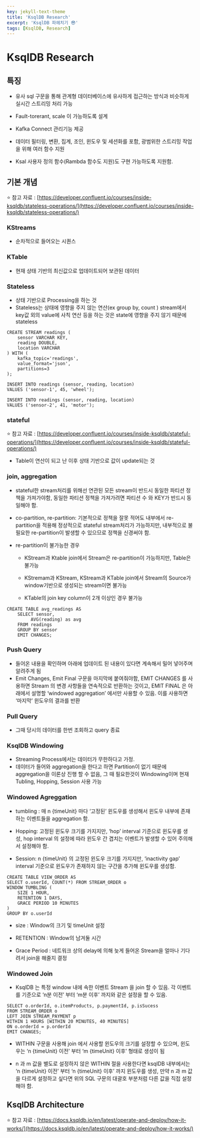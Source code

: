 ```yaml
---
key: jekyll-text-theme
title: 'KsqlDB Research'
excerpt: 'KsqlDB 파헤치기 😎'
tags: [KsqlDB, Research]
---
```


# KsqlDB Research

## 특징

* 유사 sql 구문을 통해 관계형 데이터베이스에 유사하게 접근하는 방식과 비슷하게 실시간 스트리밍 처리 가능

* Fault-torerant, scale 이 가능하도록 설계

* Kafka Connect 관리기능 제공

* 데이터 필터링, 변환, 집계, 조인, 윈도우 및 세션화를 포함, 광범위한 스트리밍 작업을 위해 여러 함수 지원

* Ksal 사용자 정의 함수(Rambda 함수도 지원)도 구현 가능하도록 지원함.


## 기본 개념

:star: 참고 자료 : [https://developer.confluent.io/courses/inside-ksqldb/stateless-operations/](https://developer.confluent.io/courses/inside-ksqldb/stateless-operations/)

### KStreams

* 순차적으로 들어오는 시퀀스

### KTable 

* 현재 상태 기반의 최신값으로 업데이트되어 보관된 데이터

### Stateless
	
* 상태 기반으로 Processing을 하는 것
* Stateless는 상태에 영향을 주지 않는 연산(ex group by, count ) stream에서 key값 외의 value에 사칙 연산 등을 하는 것은 state에 영향을 주지 않기 때문에 stateless

```
CREATE STREAM readings (
    sensor VARCHAR KEY,
    reading DOUBLE,
    location VARCHAR
) WITH (
    kafka_topic='readings',
    value_format='json',
    partitions=3
);

INSERT INTO readings (sensor, reading, location)
VALUES ('sensor-1', 45, 'wheel');  

INSERT INTO readings (sensor, reading, location)
VALUES ('sensor-2', 41, 'motor');  
```

### stateful
	
:star:  참고 자료 : [https://developer.confluent.io/courses/inside-ksqldb/stateful-operations/](https://developer.confluent.io/courses/inside-ksqldb/stateful-operations/) 

* Table이 연산이 되고 난 이후 상태 기반으로 값이 update되는 것

### join, aggregation

* stateful한 stream처리를 위해선 연관된 모든 stream이 반드시 동일한 파티션 정책을 가져가야함, 동일한 파티션 정책을 가져가려면 파티션 수 와 KEY가 반드시 동일해야 함.

* co-partition, re-partition: 기본적으로 정책을 잘못 적어도 내부에서 re-partition을 적용해 정상적으로  stateful stream처리가 가능하지만, 내부적으로 불필요한 re-partition이 발생할 수 있으므로 정책을 신경써야 함.

* re-partition이 불가능한 경우

	* KStream과 Ktable join에서 Stream은 re-partition이 가능하지만, Table은 불가능

	* KStremam과 KStream, KStream과 KTable join에서 Stream의 Source가  window기반으로 생성되는 stream이면 불가능

	* KTable의 join key column이 2개 이상인 경우 불가능

```
CREATE TABLE avg_readings AS
    SELECT sensor, 
         AVG(reading) as avg 
    FROM readings
    GROUP BY sensor
    EMIT CHANGES;
```

### Push Query

* 들어온 내용을 확인하며 아래에 업데이트 된 내용이 있다면 계속해서 밀어 넣어주며 알려주게 됨
* Emit Changes, Emit Final 구문을 마지막에 붙여줘야함, EMIT CHANGES 를 사용하면 Stream 의 변경 사항들을 연속적으로 반환하는 것이고, EMIT FINAL 은 아래에서 설명할 ‘windowed aggregation’ 에서만 사용할 수 있음. 이를 사용하면 ‘마지막’ 윈도우의 결과를 반환

### Pull Query

* 그때 당시의 데이터를 한번 조회하고 query 종료

### KsqlDB Windowing

* Streaming Process에서는 데이터가 무한하다고 가정.
* 데이터가 들어와 aggregation을 한다고 하면 Partition이 없기 때문에 aggregation을 이론상 진행 할 수 없음, 그 때 필요한것이 Windowing이며 현재 Tubling, Hopping, Session 사용 가능

### Windowed Agreggation

* tumbling : 매 n {timeUnit} 마다 ‘고정된’ 윈도우를 생성해서 윈도우 내부에 존재하는 이벤트들을 aggregation 함.

* Hopping:  고정된 윈도우 크기를 가지지만, ‘hop’ interval 기준으로 윈도우를 생성, hop interval 의 설정에 따라 윈도우 간 겹치는 이벤트가 발생할 수 있어 주의해서 설정해야 함.

* Session:  n {timeUnit} 의 고정된 윈도우 크기를 가지지만, ‘inactivity gap’ interval 기준으로 윈도우가 존재하지 않는 구간을 추가해 윈도우를 생성함.

```
CREATE TABLE VIEW_ORDER AS
SELECT o.userId, COUNT(*) FROM STREAM_ORDER o
WINDOW TUMBLING (
    SIZE 1 HOUR,
    RETENTION 1 DAYS,
    GRACE PERIOD 10 MINUTES
)
GROUP BY o.userId
```

* size : Window의 크기 및 timeUnit 설정

* RETENTION : Window의 남겨둘 시간

* Grace Period : 네트워크 상의 delay에 의해 늦게 들어온 Stream을 얼마나 기다려서 join을 해줄지 결정

### Windowed Join

* KsqlDB 는 특정 window 내에 속한 이벤트 Stream 을 join 할 수 있음. 각 이벤트를 기준으로 ‘n분 이전’ 부터 ‘m분 이후’ 까지와 같은 설정을 할 수 있음.

```
SELECT o.orderId, o.itemProducts, p.paymentId, p.isSucess
FROM STREAM_ORDER o
LEFT JOIN STREAM_PAYMENT p
WITHIN 1 HOURS [WITHIN 20 MINUTES, 40 MINUTES]
ON o.orderId = p.orderId
EMIT CHANGES;
```

* WITHIN 구문을 사용해 join 에서 사용할 윈도우의 크기를 설정할 수 있으며, 윈도우는 ‘n {timeUnit} 이전’ 부터 ‘m {timeUnit} 이후’ 형태로 생성이 됨

* n 과 m 값을 별도로 설정하지 않은 WITHIN 절을 사용한다면 ksqlDB 내부에서는 ‘n {timeUnit} 이전’ 부터 ‘n {timeUnit} 이후’ 까지 윈도우를 생성, 만약 n 과 m 값을 다르게 설정하고 싶다면 위의 SQL 구문의 대괄호 부분처럼 다른 값을 직접 설정해야 함.



## KsqlDB Architecture

:star: 참고 자료 : [https://docs.ksqldb.io/en/latest/operate-and-deploy/how-it-works/](https://docs.ksqldb.io/en/latest/operate-and-deploy/how-it-works/)